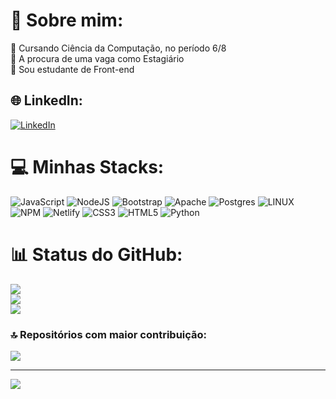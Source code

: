 # 💫 Sobre mim:
🔭 Cursando Ciência da Computação, no período 6/8<br>👯 A procura de uma vaga como Estagiário<br>🌱 Sou estudante de Front-end<br>


## 🌐 LinkedIn:
[![LinkedIn](https://img.shields.io/badge/LinkedIn-%230077B5.svg?logo=linkedin&logoColor=white)](https://linkedin.com/in/josé-henrique-bauer) 

# 💻 Minhas Stacks:
![JavaScript](https://img.shields.io/badge/javascript-%23323330.svg?style=for-the-badge&logo=javascript&logoColor=%23F7DF1E) ![NodeJS](https://img.shields.io/badge/node.js-6DA55F?style=for-the-badge&logo=node.js&logoColor=white) ![Bootstrap](https://img.shields.io/badge/bootstrap-%23563D7C.svg?style=for-the-badge&logo=bootstrap&logoColor=white) ![Apache](https://img.shields.io/badge/apache-%23D42029.svg?style=for-the-badge&logo=apache&logoColor=white) ![Postgres](https://img.shields.io/badge/postgres-%23316192.svg?style=for-the-badge&logo=postgresql&logoColor=white) ![LINUX](https://img.shields.io/badge/Linux-FCC624?style=for-the-badge&logo=linux&logoColor=black) ![NPM](https://img.shields.io/badge/NPM-%23000000.svg?style=for-the-badge&logo=npm&logoColor=white) ![Netlify](https://img.shields.io/badge/netlify-%23000000.svg?style=for-the-badge&logo=netlify&logoColor=#00C7B7) ![CSS3](https://img.shields.io/badge/css3-%231572B6.svg?style=for-the-badge&logo=css3&logoColor=white) ![HTML5](https://img.shields.io/badge/html5-%23E34F26.svg?style=for-the-badge&logo=html5&logoColor=white) ![Python](https://img.shields.io/badge/python-3670A0?style=for-the-badge&logo=python&logoColor=ffdd54)
# 📊 Status do GitHub:
![](https://github-readme-stats.vercel.app/api?username=josebauer&theme=chartreuse-dark&hide_border=false&include_all_commits=false&count_private=false)<br/>
![](https://github-readme-streak-stats.herokuapp.com/?user=josebauer&theme=chartreuse-dark&hide_border=false)<br/>
![](https://github-readme-stats.vercel.app/api/top-langs/?username=josebauer&theme=chartreuse-dark&hide_border=false&include_all_commits=false&count_private=false&layout=compact)

### 🔝 Repositórios com maior contribuição:
![](https://github-contributor-stats.vercel.app/api?username=josebauer&limit=5&theme=tokyonight&combine_all_yearly_contributions=true)

---
[![](https://visitcount.itsvg.in/api?id=josebauer&icon=2&color=12)](https://visitcount.itsvg.in)

<!-- Proudly created with GPRM ( https://gprm.itsvg.in ) -->
